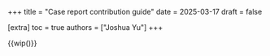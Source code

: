 +++
title = "Case report contribution guide"
date = 2025-03-17
draft = false

[extra]
toc = true
authors = ["Joshua Yu"]
+++

{{wip()}}
